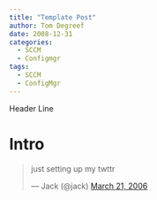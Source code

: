 ```yaml
---
title: "Template Post"
author: Tom Degreef
date: 2008-12-31
categories:
  - SCCM
  - Configmgr
tags:
  - SCCM
  - ConfigMgr
---
```


Header Line

# Intro #

<blockquote class="twitter-tweet" data-lang="en">
  <p lang="en" dir="ltr">just setting up my twttr</p>&mdash; Jack (@jack) <a href="https://twitter.com/jack/status/20">March 21, 2006</a>
</blockquote>


